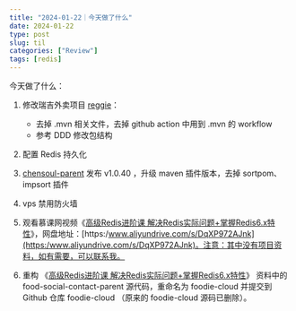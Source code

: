 ```yaml
---
title: "2024-01-22｜今天做了什么"
date: 2024-01-22
type: post
slug: til
categories: ["Review"]
tags: [redis]
---
```




今天做了什么：

1. 修改瑞吉外卖项目 [reggie](https:/github.com/chensoul/reggie)：
   - 去掉 .mvn 相关文件，去掉 github action 中用到 .mvn 的 workflow
   - 参考 DDD 修改包结构

2. 配置 Redis 持久化

3. [chensoul-parent](https:/github.com/chensoul/chensoul-parent) 发布 v1.0.40 ，升级 maven 插件版本，去掉 sortpom、impsort 插件

4. vps 禁用防火墙

5. 观看慕课网视频《[高级Redis进阶课 解决Redis实际问题+掌握Redis6.x特性](https:/coding.imooc.com/class/467.html)》，网盘地址：[https:/www.aliyundrive.com/s/DqXP972AJnk](https:/www.aliyundrive.com/s/DqXP972AJnk)。注意：其中没有项目资料，如有需要，可以联系我。

6. 重构 《[高级Redis进阶课 解决Redis实际问题+掌握Redis6.x特性](https:/coding.imooc.com/class/467.html)》 资料中的 food-social-contact-parent 源代码，重命名为 foodie-cloud 并提交到 Github 仓库 foodie-cloud （原来的 foodie-cloud 源码已删除）。
